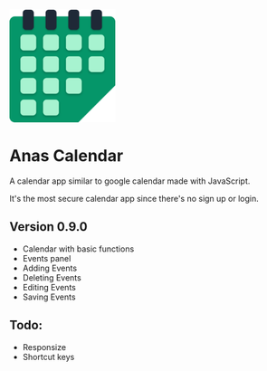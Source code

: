 <img src="./assets/icons/icon.svg" height="200px">

# Anas Calendar

A calendar app similar to google calendar made with JavaScript.

It's the most secure calendar app since there's no sign up or login.

## Version 0.9.0

+ Calendar with basic functions
+ Events panel
+ Adding Events
+ Deleting Events
+ Editing Events
+ Saving Events

## Todo:

+ Responsize
+ Shortcut keys